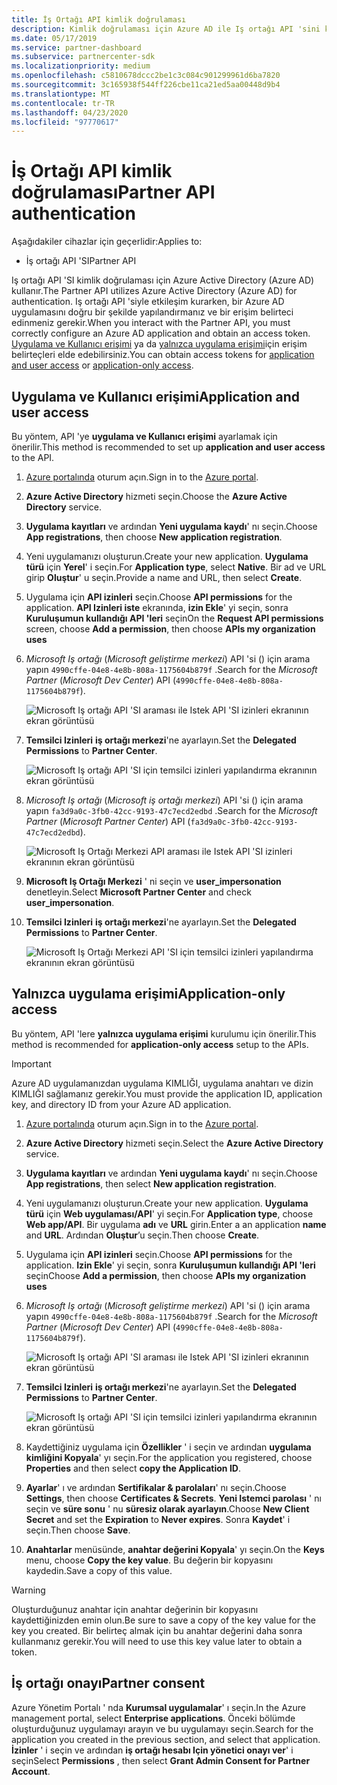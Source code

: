 ```yaml
---
title: İş Ortağı API kimlik doğrulaması
description: Kimlik doğrulaması için Azure AD ile Iş ortağı API 'sini kullanmak üzere kimlik doğrulama ayarlarınızı yapılandırın.
ms.date: 05/17/2019
ms.service: partner-dashboard
ms.subservice: partnercenter-sdk
ms.localizationpriority: medium
ms.openlocfilehash: c5810678dccc2be1c3c084c901299961d6ba7820
ms.sourcegitcommit: 3c165938f544ff226cbe11ca21ed5aa00448d9b4
ms.translationtype: MT
ms.contentlocale: tr-TR
ms.lasthandoff: 04/23/2020
ms.locfileid: "97770617"
---
```

# <a name="partner-api-authentication"></a><span data-ttu-id="1a0c8-103">İş Ortağı API kimlik doğrulaması</span><span class="sxs-lookup"><span data-stu-id="1a0c8-103">Partner API authentication</span></span>

<span data-ttu-id="1a0c8-104">Aşağıdakiler cihazlar için geçerlidir:</span><span class="sxs-lookup"><span data-stu-id="1a0c8-104">Applies to:</span></span>

- <span data-ttu-id="1a0c8-105">İş ortağı API 'SI</span><span class="sxs-lookup"><span data-stu-id="1a0c8-105">Partner API</span></span>

<span data-ttu-id="1a0c8-106">Iş ortağı API 'SI kimlik doğrulaması için Azure Active Directory (Azure AD) kullanır.</span><span class="sxs-lookup"><span data-stu-id="1a0c8-106">The Partner API utilizes Azure Active Directory (Azure AD) for authentication.</span></span> <span data-ttu-id="1a0c8-107">Iş ortağı API 'siyle etkileşim kurarken, bir Azure AD uygulamasını doğru bir şekilde yapılandırmanız ve bir erişim belirteci edinmeniz gerekir.</span><span class="sxs-lookup"><span data-stu-id="1a0c8-107">When you interact with the Partner API, you must correctly configure an Azure AD application and obtain an access token.</span></span> <span data-ttu-id="1a0c8-108">[Uygulama ve Kullanıcı erişimi](#application-and-user-access) ya da [yalnızca uygulama erişimi](#application-only-access)için erişim belirteçleri elde edebilirsiniz.</span><span class="sxs-lookup"><span data-stu-id="1a0c8-108">You can obtain access tokens for [application and user access](#application-and-user-access) or [application-only access](#application-only-access).</span></span>

## <a name="application-and-user-access"></a><span data-ttu-id="1a0c8-109">Uygulama ve Kullanıcı erişimi</span><span class="sxs-lookup"><span data-stu-id="1a0c8-109">Application and user access</span></span>

<span data-ttu-id="1a0c8-110">Bu yöntem, API 'ye **uygulama ve Kullanıcı erişimi** ayarlamak için önerilir.</span><span class="sxs-lookup"><span data-stu-id="1a0c8-110">This method is recommended to set up **application and user access** to the API.</span></span>

1. <span data-ttu-id="1a0c8-111">[Azure portalında](https://portal.azure.com/) oturum açın.</span><span class="sxs-lookup"><span data-stu-id="1a0c8-111">Sign in to the [Azure portal](https://portal.azure.com/).</span></span>
2. <span data-ttu-id="1a0c8-112">**Azure Active Directory** hizmeti seçin.</span><span class="sxs-lookup"><span data-stu-id="1a0c8-112">Choose the **Azure Active Directory** service.</span></span>
3. <span data-ttu-id="1a0c8-113">**Uygulama kayıtları** ve ardından **Yeni uygulama kaydı**' nı seçin.</span><span class="sxs-lookup"><span data-stu-id="1a0c8-113">Choose **App registrations**, then choose **New application registration**.</span></span>
4. <span data-ttu-id="1a0c8-114">Yeni uygulamanızı oluşturun.</span><span class="sxs-lookup"><span data-stu-id="1a0c8-114">Create your new application.</span></span> <span data-ttu-id="1a0c8-115">**Uygulama türü** için **Yerel**' i seçin.</span><span class="sxs-lookup"><span data-stu-id="1a0c8-115">For **Application type**, select **Native**.</span></span> <span data-ttu-id="1a0c8-116">Bir ad ve URL girip **Oluştur**' u seçin.</span><span class="sxs-lookup"><span data-stu-id="1a0c8-116">Provide a name and URL, then select **Create**.</span></span>
5. <span data-ttu-id="1a0c8-117">Uygulama için **API izinleri** seçin.</span><span class="sxs-lookup"><span data-stu-id="1a0c8-117">Choose **API permissions** for the application.</span></span> <span data-ttu-id="1a0c8-118">**API Izinleri iste** ekranında, **izin Ekle**' yi seçin, sonra **Kuruluşumun kullandığı API 'leri** seçin</span><span class="sxs-lookup"><span data-stu-id="1a0c8-118">On the **Request API permissions** screen, choose **Add a permission**, then choose **APIs my organization uses**</span></span>
6. <span data-ttu-id="1a0c8-119">*Microsoft Iş ortağı* (*Microsoft geliştirme merkezi*) API 'si () için arama yapın `4990cffe-04e8-4e8b-808a-1175604b879f` .</span><span class="sxs-lookup"><span data-stu-id="1a0c8-119">Search for the *Microsoft Partner* (*Microsoft Dev Center*) API (`4990cffe-04e8-4e8b-808a-1175604b879f`).</span></span>

    ![Microsoft Iş ortağı API 'SI araması ile Istek API 'SI izinleri ekranının ekran görüntüsü](../images/SearchGatewayApi.png)

7. <span data-ttu-id="1a0c8-121">**Temsilci Izinleri** **iş ortağı merkezi**'ne ayarlayın.</span><span class="sxs-lookup"><span data-stu-id="1a0c8-121">Set the **Delegated Permissions** to **Partner Center**.</span></span>

    ![Microsoft Iş ortağı API 'SI için temsilci izinleri yapılandırma ekranının ekran görüntüsü](../images/SelectUserPermission.png)
    
8. <span data-ttu-id="1a0c8-123">*Microsoft Iş ortağı* (*Microsoft iş ortağı merkezi*) API 'si () için arama yapın `fa3d9a0c-3fb0-42cc-9193-47c7ecd2edbd` .</span><span class="sxs-lookup"><span data-stu-id="1a0c8-123">Search for the *Microsoft Partner* (*Microsoft Partner Center*) API (`fa3d9a0c-3fb0-42cc-9193-47c7ecd2edbd`).</span></span>

    ![Microsoft Iş Ortağı Merkezi API araması ile Istek API 'SI izinleri ekranının ekran görüntüsü](../images/SearchPCApi.png)
    
9. <span data-ttu-id="1a0c8-125">**Microsoft Iş Ortağı Merkezi** ' ni seçin ve **user_impersonation** denetleyin.</span><span class="sxs-lookup"><span data-stu-id="1a0c8-125">Select **Microsoft Partner Center** and check **user_impersonation**.</span></span>

10. <span data-ttu-id="1a0c8-126">**Temsilci Izinleri** **iş ortağı merkezi**'ne ayarlayın.</span><span class="sxs-lookup"><span data-stu-id="1a0c8-126">Set the **Delegated Permissions** to **Partner Center**.</span></span>

    ![Microsoft Iş Ortağı Merkezi API 'SI için temsilci izinleri yapılandırma ekranının ekran görüntüsü](../images/SelectPCUserPermission.png)

## <a name="application-only-access"></a><span data-ttu-id="1a0c8-128">Yalnızca uygulama erişimi</span><span class="sxs-lookup"><span data-stu-id="1a0c8-128">Application-only access</span></span>

<span data-ttu-id="1a0c8-129">Bu yöntem, API 'lere **yalnızca uygulama erişimi** kurulumu için önerilir.</span><span class="sxs-lookup"><span data-stu-id="1a0c8-129">This method is recommended for **application-only access** setup to the APIs.</span></span>

> [!IMPORTANT]
> <span data-ttu-id="1a0c8-130">Azure AD uygulamanızdan uygulama KIMLIĞI, uygulama anahtarı ve dizin KIMLIĞI sağlamanız gerekir.</span><span class="sxs-lookup"><span data-stu-id="1a0c8-130">You must provide the application ID, application key, and directory ID from your Azure AD application.</span></span>

1. <span data-ttu-id="1a0c8-131">[Azure portalında](https://portal.azure.com/) oturum açın.</span><span class="sxs-lookup"><span data-stu-id="1a0c8-131">Sign in to the [Azure portal](https://portal.azure.com/).</span></span>
2. <span data-ttu-id="1a0c8-132">**Azure Active Directory** hizmeti seçin.</span><span class="sxs-lookup"><span data-stu-id="1a0c8-132">Select the **Azure Active Directory** service.</span></span>
3. <span data-ttu-id="1a0c8-133">**Uygulama kayıtları** ve ardından **Yeni uygulama kaydı**' nı seçin.</span><span class="sxs-lookup"><span data-stu-id="1a0c8-133">Choose **App registrations**, then select **New application registration**.</span></span>
4. <span data-ttu-id="1a0c8-134">Yeni uygulamanızı oluşturun.</span><span class="sxs-lookup"><span data-stu-id="1a0c8-134">Create your new application.</span></span> <span data-ttu-id="1a0c8-135">**Uygulama türü** için **Web uygulaması/API**' yi seçin.</span><span class="sxs-lookup"><span data-stu-id="1a0c8-135">For **Application type**, choose **Web app/API**.</span></span> <span data-ttu-id="1a0c8-136">Bir uygulama **adı** ve **URL** girin.</span><span class="sxs-lookup"><span data-stu-id="1a0c8-136">Enter a an application **name** and **URL**.</span></span> <span data-ttu-id="1a0c8-137">Ardından **Oluştur**’u seçin.</span><span class="sxs-lookup"><span data-stu-id="1a0c8-137">Then choose **Create**.</span></span>
5. <span data-ttu-id="1a0c8-138">Uygulama için **API izinleri** seçin.</span><span class="sxs-lookup"><span data-stu-id="1a0c8-138">Choose **API permissions** for the application.</span></span> <span data-ttu-id="1a0c8-139">**Izin Ekle**' yi seçin, sonra **Kuruluşumun kullandığı API 'leri** seçin</span><span class="sxs-lookup"><span data-stu-id="1a0c8-139">Choose **Add a permission**, then choose **APIs my organization uses**</span></span>
6. <span data-ttu-id="1a0c8-140">*Microsoft Iş ortağı* (*Microsoft geliştirme merkezi*) API 'si () için arama yapın `4990cffe-04e8-4e8b-808a-1175604b879f` .</span><span class="sxs-lookup"><span data-stu-id="1a0c8-140">Search for the *Microsoft Partner* (*Microsoft Dev Center*) API (`4990cffe-04e8-4e8b-808a-1175604b879f`).</span></span>

    ![Microsoft Iş ortağı API 'SI araması ile Istek API 'SI izinleri ekranının ekran görüntüsü](../images/SearchGatewayApi.png)

7. <span data-ttu-id="1a0c8-142">**Temsilci Izinleri** **iş ortağı merkezi**'ne ayarlayın.</span><span class="sxs-lookup"><span data-stu-id="1a0c8-142">Set the **Delegated Permissions** to **Partner Center**.</span></span>

    ![Microsoft Iş ortağı API 'SI için temsilci izinleri yapılandırma ekranının ekran görüntüsü](../images/SelectUserPermission.png)

8. <span data-ttu-id="1a0c8-144">Kaydettiğiniz uygulama için **Özellikler** ' i seçin ve ardından **uygulama kimliğini Kopyala**' yı seçin.</span><span class="sxs-lookup"><span data-stu-id="1a0c8-144">For the application you registered, choose **Properties** and then select **copy the Application ID**.</span></span>
9. <span data-ttu-id="1a0c8-145">**Ayarlar**' ı ve ardından **Sertifikalar & parolaları**' nı seçin.</span><span class="sxs-lookup"><span data-stu-id="1a0c8-145">Choose **Settings**, then choose **Certificates & Secrets**.</span></span> <span data-ttu-id="1a0c8-146">**Yeni Istemci parolası** ' nı seçin ve **süre sonu** ' nu **süresiz olarak ayarlayın**.</span><span class="sxs-lookup"><span data-stu-id="1a0c8-146">Choose **New Client Secret** and set the **Expiration**  to **Never expires**.</span></span> <span data-ttu-id="1a0c8-147">Sonra **Kaydet**' i seçin.</span><span class="sxs-lookup"><span data-stu-id="1a0c8-147">Then choose **Save**.</span></span>
10. <span data-ttu-id="1a0c8-148">**Anahtarlar** menüsünde, **anahtar değerini Kopyala**' yı seçin.</span><span class="sxs-lookup"><span data-stu-id="1a0c8-148">On the **Keys** menu, choose **Copy the key value**.</span></span> <span data-ttu-id="1a0c8-149">Bu değerin bir kopyasını kaydedin.</span><span class="sxs-lookup"><span data-stu-id="1a0c8-149">Save a copy of this value.</span></span>

> [!WARNING]
> <span data-ttu-id="1a0c8-150">Oluşturduğunuz anahtar için anahtar değerinin bir kopyasını kaydettiğinizden emin olun.</span><span class="sxs-lookup"><span data-stu-id="1a0c8-150">Be sure to save a copy of the key value for the key you created.</span></span> <span data-ttu-id="1a0c8-151">Bir belirteç almak için bu anahtar değerini daha sonra kullanmanız gerekir.</span><span class="sxs-lookup"><span data-stu-id="1a0c8-151">You will need to use this key value later to obtain a token.</span></span>

## <a name="partner-consent"></a><span data-ttu-id="1a0c8-152">İş ortağı onayı</span><span class="sxs-lookup"><span data-stu-id="1a0c8-152">Partner consent</span></span>

<span data-ttu-id="1a0c8-153">Azure Yönetim Portalı ' nda **Kurumsal uygulamalar**' ı seçin.</span><span class="sxs-lookup"><span data-stu-id="1a0c8-153">In the Azure management portal, select **Enterprise applications**.</span></span> <span data-ttu-id="1a0c8-154">Önceki bölümde oluşturduğunuz uygulamayı arayın ve bu uygulamayı seçin.</span><span class="sxs-lookup"><span data-stu-id="1a0c8-154">Search for the application you created in the previous section, and select that application.</span></span> <span data-ttu-id="1a0c8-155">**İzinler** ' i seçin ve ardından **iş ortağı hesabı Için yönetici onayı ver**' i seçin</span><span class="sxs-lookup"><span data-stu-id="1a0c8-155">Select **Permissions** , then select **Grant Admin Consent for Partner Account**.</span></span>
